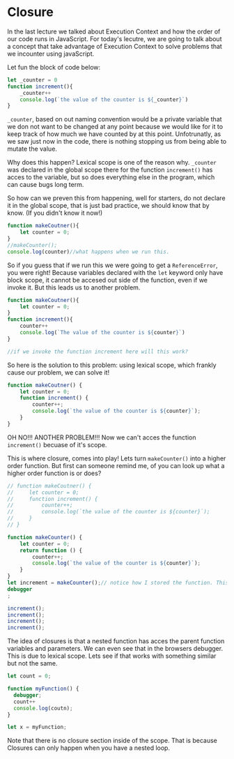 # Closure

In the last lecture we talked about Execution Context and how the order of our code runs in JavaScript. For today's lecutre, we are going to talk about a concept that take advantage of Execution Context to solve problems that we incounter using javaScript. 

Let fun the block of code below:
```js
let _counter = 0
function increment(){
    _counter++
    console.log(`the value of the counter is ${_counter}`)
}
```
`_counter`, based on out naming convention would be a private variable that we don not want to be changed at any point because we would like for it to keep track of how much we have counted by at this point. Unfotrunatly, as we saw just now in the code, there is nothing stopping us from being able to mutate the value. 

Why does this happen? Lexical scope is one of the reason why. `_counter` was declared in the global scope there for the function `increment()` has acces to the variable, but so does everything else in the program, which can cause bugs long term. 

So how can we preven this from happening, well for starters, do not declare it in the global scope, that is just bad practice, we should know that by know. (If you didn't know it now!)

```js
function makeCoutner(){
    let counter = 0;
}
//makeCounter();
console.log(counter)//what happens when we run this. 
```

So if you guess that if we run this we were going to get a `ReferenceError`, you were right! Because variables declared with the `let` keyword only have block scope, it cannot be accesed out side of the function, even if we invoke it. But this leads us to another problem. 

```js
function makeCoutner(){
    let counter = 0;
}
function increment(){
    counter++
    console.log(`The value of the counter is ${counter}`)
}

//if we invoke the function increment here will this work?
```
So here is the solution to this problem: using lexical scope, which frankly cause our problem, we can solve it!

```js
function makeCoutner() {
    let counter = 0; 
    function increment() {
        counter++; 
        console.log(`the value of the counter is ${counter}`);
    }
}
```
OH NO!!! ANOTHER PROBLEM!!! Now we can't acces the function `increment()` becuase of it's scope. 

This is where closure, comes into play! Lets turn `makeCounter()` into a higher order function. But first can someone remind me, of you can look up what a higher order function is or does?

```js 
// function makeCoutner() {
//     let counter = 0;
//     function increment() {
//         counter++;
//         console.log(`the value of the counter is ${counter}`);
//     }
// }

function makeCounter() {
    let counter = 0;
    return function () {
        counter++;
        console.log(`the value of the counter is ${counter}`);
    }
}
let increment = makeCounter();// notice how I stored the function. This works becuse of functions are frist class citizens! what does that mean again?
debugger
;

increment();
increment();
increment();
increment();
```

The idea of closures is that a nested function has acces the parent function variables and parameters. We can even see that in the browsers debugger. This is due to lexical scope.  Lets see if that works with something similar but not the same. 
```js
let count = 0;

function myFunction() {
  debugger;
  count++
  console.log(coutn);
}

let x = myFunction;
```
Note that there is no closure section inside of the scope. That is because Closures can only happen when you have a nested loop.